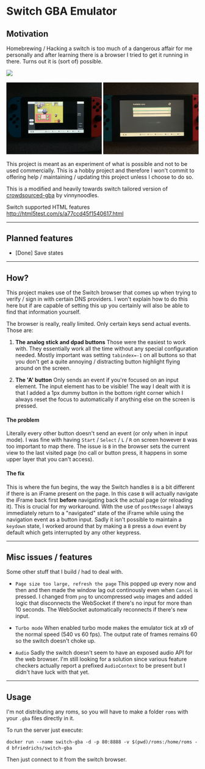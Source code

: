 # Switch GBA Emulator

## Motivation
Homebrewing / Hacking a switch is too much of a dangerous affair for me personally and after learning there is a browser I tried to get it running in there. Turns out it is (sort of) possible.

<img width="500" src="showcase/video_smaller.gif" />
<p float="left">
<img width="250" src="showcase/game.jpg" />
<img width="250" src="showcase/list.jpg" />
</p>

This project is meant as an experiment of what is possible and not to be used commercially.
This is a hobby project and therefore I won't commit to offering help / maintaining / updating this project unless I choose to do so.

This is a modified and heavily towards switch tailored version of [crowdsourced-gba](https://github.com/vinnyoodles/crowdsourced-gba) by vinnynoodles.

Switch supported HTML features http://html5test.com/s/a77ccd45f1540617.html

---
## Planned features
* [Done] Save states

---
## How?
This project makes use of the Switch browser that comes up when trying to verify / sign in with certain DNS providers. I won't explain how to do this here but if are capable of setting this up you certainly will also be able to find that information yourself.

The browser is really, really limited. Only certain keys send actual events. Those are:
1. **The analog stick and dpad buttons**
Those were the easiest to work with. They essentially work all the time without any special configuration needed. Mostly important was setting `tabindex=-1` on all buttons so that you don't get a quite annoying / distracting button highlight flying around on the screen.

2. **The 'A' button**
Only sends an event if you're focused on an input element. The input element has to be visible! The way I dealt with it is that I added a 1px dummy button in the bottom right corner which I always reset the focus to automatically if anything else on the screen is pressed.

#### The problem
Literally every other button doesn't send an event (or only when in input mode).
I was fine with having `Start` / `Select` / `L` / `R` on screen however `B` was too important to map there. The issue is `B` in the browser sets the current view to the last visited page (no call or button press, it happens in some upper layer that you can't access).

#### The fix
This is where the fun begins, the way the Switch handles `B` is a bit different if there is an iFrame present on the page. In this case `B` will actually navigate the iFrame back first **before** navigating back the actual page (or reloading it). This is crucial for my workaround. With the use of `postMessage` I always immediately return to a "navigated" state of the iFrame while using the navigation event as a button input. Sadly it isn't possible to maintain a `keydown` state, I worked around that by making a `B` press a `down` event by default which gets interrupted by any other keypress.

---
## Misc issues / features
Some other stuff that I build / had to deal with.

* `Page size too large, refresh the page`
This popped up every now and then and then made the window lag out continously even when `Cancel` is pressed. I changed from `png` to uncompressed `webp` images and added logic that disconnects the WebSocket if there's no input for more than 10 seconds. The WebSocket automatically reconnects if there's new input.

* `Turbo mode`
When enabled turbo mode makes the emulator tick at x9 of the normal speed (540 vs 60 fps). The output rate of frames remains 60 so the switch doesn't choke up.

* `Audio` Sadly the switch doesn't seem to have an exposed audio API for the web browser. I'm still looking for a solution since various feature checkers actually report a prefixed `AudioContext` to be present but I didn't have luck with that yet.

---
## Usage
I'm not distributing any roms, so you will have to make a folder `roms` with your `.gba` files directly in it.

To run the server just execute:
````
docker run --name switch-gba -d -p 80:8888 -v $(pwd)/roms:/home/roms -d bfriedrichs/switch-gba
````
Then just connect to it from the switch browser.

